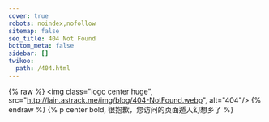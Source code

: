 ```yaml
---
cover: true
robots: noindex,nofollow
sitemap: false
seo_title: 404 Not Found
bottom_meta: false
sidebar: []
twikoo:
  path: /404.html
---
```


{% raw %}
<img class="logo center huge", src="http://lain.astrack.me/img/blog/404-NotFound.webp", alt="404"/>
{% endraw %}
{% p center bold, 很抱歉，您访问的页面遁入幻想乡了 %}

